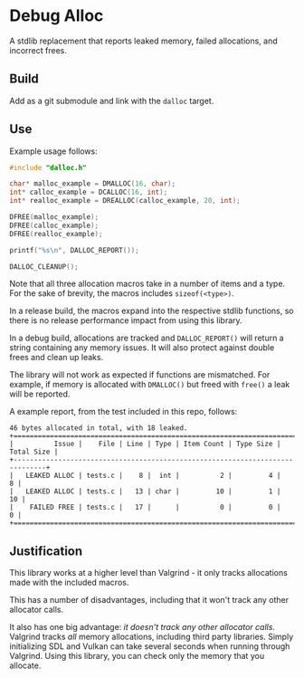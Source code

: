 # Debug Alloc

A stdlib replacement that reports leaked memory, failed allocations, and incorrect frees.

## Build

Add as a git submodule and link with the `dalloc` target.

## Use

Example usage follows:

```c
#include "dalloc.h"

char* malloc_example = DMALLOC(16, char);
int* calloc_example = DCALLOC(16, int);
int* realloc_example = DREALLOC(calloc_example, 20, int);

DFREE(malloc_example);
DFREE(calloc_example);
DFREE(realloc_example);

printf("%s\n", DALLOC_REPORT());

DALLOC_CLEANUP();

```

Note that all three allocation macros take in a number of items and a type. For the sake of brevity, the macros includes `sizeof(<type>)`.

In a release build, the macros expand into the respective stdlib functions, so there is no release performance impact 
from using this library.

In a debug build, allocations are tracked and `DALLOC_REPORT()` will return a string containing any memory issues. It will also 
protect against double frees and clean up leaks.

The library will not work as expected if functions are mismatched. 
For example, if memory is allocated with `DMALLOC()` but freed with `free()` a leak will be reported.

A example report, from the test included in this repo, follows:

```
46 bytes allocated in total, with 18 leaked.
+==============================================================================+
|          Issue |    File | Line | Type | Item Count | Type Size | Total Size |
+------------------------------------------------------------------------------+
|   LEAKED ALLOC | tests.c |    8 |  int |          2 |         4 |          8 |
|   LEAKED ALLOC | tests.c |   13 | char |         10 |         1 |         10 |
|    FAILED FREE | tests.c |   17 |      |          0 |         0 |          0 |
+==============================================================================+
```

## Justification

This library works at a higher level than Valgrind - it only tracks allocations made with the included macros.

This has a number of disadvantages, including that it won't track any other allocator calls.

It also has one big advantage: *it doesn't track any other allocator calls*. Valgrind tracks *all* memory allocations, including 
third party libraries. Simply initializing SDL and Vulkan can take several seconds when running through Valgrind. 
Using this library, you can check only the memory that you allocate.

